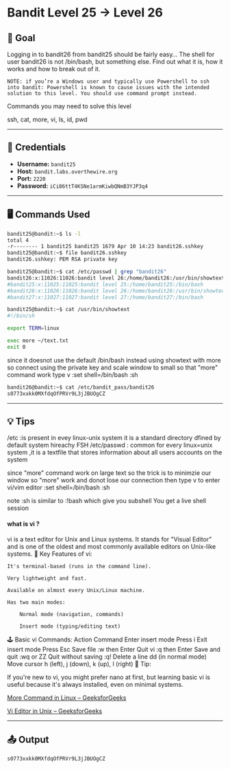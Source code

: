 # Bandit Level 25 → Level 26

## 🧠 Goal

Logging in to bandit26 from bandit25 should be fairly easy… The shell for user bandit26 is not /bin/bash, but something else. Find out what it is, how it works and how to break out of it.

    NOTE: if you’re a Windows user and typically use Powershell to ssh into bandit: Powershell is known to cause issues with the intended solution to this level. You should use command prompt instead.

Commands you may need to solve this level

ssh, cat, more, vi, ls, id, pwd

---

## 🔐 Credentials

- **Username:** `bandit25`
- **Host:** `bandit.labs.overthewire.org`
- **Port:** `2220`
- **Password:** `iCi86ttT4KSNe1armKiwbQNmB3YJP3q4`

---

## 🖥️ Commands Used

```bash
bandit25@bandit:~$ ls -l 
total 4
-r-------- 1 bandit25 bandit25 1679 Apr 10 14:23 bandit26.sshkey
bandit25@bandit:~$ file bandit26.sshkey
bandit26.sshkey: PEM RSA private key

bandit25@bandit:~$ cat /etc/passwd | grep "bandit26"
bandit26:x:11026:11026:bandit level 26:/home/bandit26:/usr/bin/showtext
#bandit25:x:11025:11025:bandit level 25:/home/bandit25:/bin/bash
#bandit26:x:11026:11026:bandit level 26:/home/bandit26:/usr/bin/showtext
#bandit27:x:11027:11027:bandit level 27:/home/bandit27:/bin/bash

bandit25@bandit:~$ cat /usr/bin/showtext
#!/bin/sh

export TERM=linux

exec more ~/text.txt
exit 0
```
since it doesnot use the default /bin/bash instead using showtext with more
so connect using the private key and scale window to small so that "more" command work
	type v
	:set shell=/bin/bash
	:sh

```bash
bandit26@bandit:~$ cat /etc/bandit_pass/bandit26
s0773xxkk0MXfdqOfPRVr9L3jJBUOgCZ
```
___

## 💡 Tips
/etc :is present in evey linux-unix system it is a standard directory dfined by default system hireachy FSH
/etc/passwd : common for every linux=unix system ,it is a textfile that stores information about all users accounts on the system

since "more" command work on large text so the trick is to minimzie our window so "more" work and donot lose our connection
then type v to enter vi/vim editor
:set shell=/bin/bash
:sh 

note :sh  is similar to :!bash       which give you subshell
You get a live shell session
#### what is vi ? 

vi is a text editor for Unix and Linux systems. It stands for "Visual Editor" and is one of the oldest and most commonly available editors on Unix-like systems.
🧰 Key Features of vi:

    It's terminal-based (runs in the command line).

    Very lightweight and fast.

    Available on almost every Unix/Linux machine.

    Has two main modes:

        Normal mode (navigation, commands)

        Insert mode (typing/editing text)

🕹️ Basic vi Commands:
Action	Command
Enter insert mode	Press i
Exit insert mode	Press Esc
Save file	:w then Enter
Quit vi	:q then Enter
Save and quit	:wq or ZZ
Quit without saving	:q!
Delete a line	dd (in normal mode)
Move cursor	h (left), j (down), k (up), l (right)
🧠 Tip:

If you're new to vi, you might prefer nano at first, but learning basic vi is useful because it's always installed, even on minimal systems.

[More Command in Linux – GeeksforGeeks](https://www.geeksforgeeks.org/more-command-in-linux-with-examples/)

[Vi Editor in Unix – GeeksforGeeks](https://www.geeksforgeeks.org/vi-editor-unix/)

___

## 📤 Output
```bash
s0773xxkk0MXfdqOfPRVr9L3jJBUOgCZ
```

